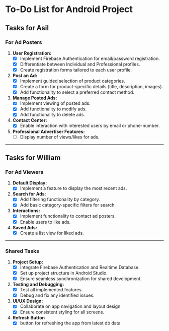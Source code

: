 # To-Do List for Android Project

## Tasks for Asil
### For Ad Posters
1. **User Registration:**
   - [x] Implement Firebase Authentication for email/password registration.
   - [x] Differentiate between Individual and Professional profiles.
   - [x] Create registration forms tailored to each user profile.

2. **Post an Ad:**
   - [x] Implement guided selection of product categories.
   - [x] Create a form for product-specific details (title, description, images).
   - [x] Add functionality to select a preferred contact method.

3. **Manage Posted Ads:**
   - [x] Implement viewing of posted ads.
   - [x] Add functionality to modify ads.
   - [x] Add functionality to delete ads.

4. **Contact Center:**
   - [x] Enable interaction with interested users by email or phone-number.

5. **Professional Advertiser Features:**
   - [ ] Display number of views/likes for ads.

---

## Tasks for William
### For Ad Viewers
1. **Default Display:**
   - [x] Implement a feature to display the most recent ads.

2. **Search for Ads:**
   - [x] Add filtering functionality by category.
   - [x] Add basic category-specific filters for search.

4. **Interactions:**
   - [x] Implement functionality to contact ad posters.
   - [x] Enable users to like ads.

5. **Saved Ads:**
   - [x] Create a list view for liked ads.

---

### Shared Tasks
1. **Project Setup:**
   - [x] Integrate Firebase Authentication and Realtime Database.
   - [x] Set up project structure in Android Studio.
   - [x] Ensure seamless synchronization for shared development.

2. **Testing and Debugging:**
   - [x] Test all implemented features.
   - [x] Debug and fix any identified issues.

3. **UI/UX Design:**
   - [x] Collaborate on app navigation and layout design.
   - [x] Ensure consistent styling for all screens.
4. **Refresh Button**
   - [x] button for refreshing the app from latest db data
